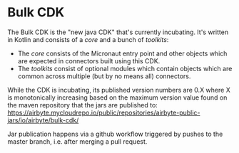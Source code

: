 # Bulk CDK

The Bulk CDK is the "new java CDK" that's currently incubating.
It's written in Kotlin and consists of a _core_ and a bunch of _toolkits_:
- The _core_ consists of the Micronaut entry point and other objects which are expected in
  connectors built using this CDK.
- The _toolkits_ consist of optional modules which contain objects which are common across
  multiple (but by no means all) connectors.

While the CDK is incubating, its published version numbers are 0.X where X is monotonically
increasing based on the maximum version value found on the maven repository that the jars are
published to: https://airbyte.mycloudrepo.io/public/repositories/airbyte-public-jars/io/airbyte/bulk-cdk/

Jar publication happens via a github workflow triggered by pushes to the master branch, i.e. after
merging a pull request.
